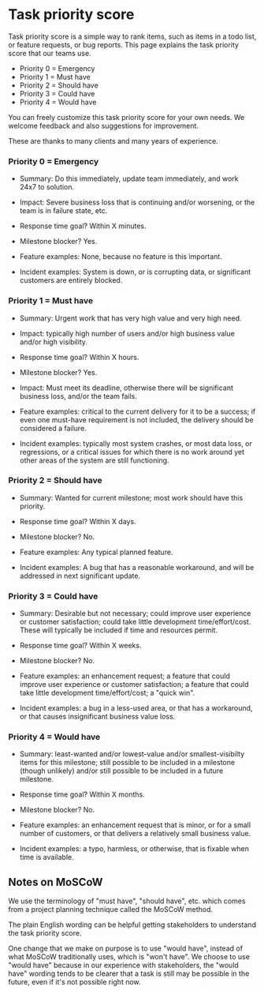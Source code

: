 # Task priority score

Task priority score is a simple way to rank items, such as items in a todo list, or feature requests, or bug reports. This page explains the task priority score that our teams use.

* Priority 0 = Emergency
* Priority 1 = Must have
* Priority 2 = Should have
* Priority 3 = Could have
* Priority 4 = Would have

You can freely customize this task priority score for your own needs. We welcome feedback and also suggestions for improvement.

These are thanks to many clients and many years of experience.


### Priority 0 = Emergency

* Summary: Do this immediately, update team immediately, and work 24x7 to solution.

* Impact: Severe business loss that is continuing and/or worsening, or the team is in failure state, etc.

* Response time goal? Within X minutes.

* Milestone blocker? Yes.

* Feature examples: None, because no feature is this important.

* Incident examples: System is down, or is corrupting data, or significant customers are entirely blocked.


### Priority 1 = Must have

* Summary: Urgent work that has very high value and very high need.

* Impact: typically high number of users and/or high business value and/or high visibility.

* Response time goal? Within X hours.

* Milestone blocker? Yes.

* Impact: Must meet its deadline, otherwise there will be significant business loss, and/or the team fails.

* Feature examples: critical to the current delivery for it to be a success; if even one must-have requirement is not included, the delivery should be considered a failure.

* Incident examples: typically most system crashes, or most data loss, or regressions, or a critical issues for which there is no work around yet other areas of the system are still functioning.


### Priority 2 = Should have

* Summary: Wanted for current milestone; most work should have this priority.

* Response time goal? Within X days.

* Milestone blocker? No.

* Feature examples: Any typical planned feature.

* Incident examples: A bug that has a reasonable workaround, and will be addressed in next significant update.


### Priority 3 = Could have

* Summary: Desirable but not necessary; could improve user experience or customer satisfaction; could take little development time/effort/cost. These will typically be included if time and resources permit.

* Response time goal? Within X weeks.

* Milestone blocker? No.

* Feature examples: an enhancement request; a feature that could improve user experience or customer satisfaction; a feature that could take little development time/effort/cost; a "quick win".

* Incident examples: a bug in a less-used area, or that has a workaround, or that causes insignificant business value loss.


### Priority 4 = Would have

* Summary: least-wanted and/or lowest-value and/or smallest-visibilty items for this milestone; still possible 
to be included in a milestone (though unlikely) and/or still possible to be included in a future milestone.

* Response time goal? Within X months.

* Milestone blocker? No.

* Feature examples: an enhancement request that is minor, or for a small number of customers, or that delivers a relatively small business value.

* Incident examples: a typo, harmless, or otherwise, that is fixable when time is available.


## Notes on MoSCoW

We use the terminology of "must have", "should have", etc. which comes from a project planning technique called the MoSCoW method.

The plain English wording can be helpful getting stakeholders to understand the task priority score.

One change that we make on purpose is to use "would have", instead of what MoSCoW traditionally uses, which is "won't have". We choose to use "would have" because in our experience with stakeholders, the "would have" wording tends to be clearer that a task is still may be possible in the future, even if it's not possible right now.


